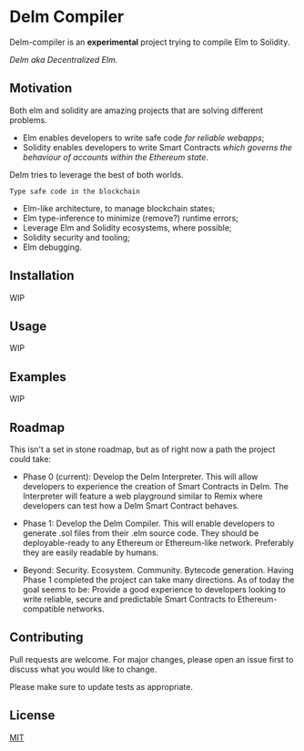 # Delm Compiler

Delm-compiler is an **experimental** project trying to compile Elm to Solidity.

_Delm aka Decentralized Elm._

## Motivation

Both elm and solidity are amazing projects that are solving different problems.
* Elm enables developers to write safe code _for reliable webapps_;
* Solidity enables developers to write Smart Contracts _which governs the behaviour of accounts within the Ethereum state_.

Delm tries to leverage the best of both worlds.

`Type safe code in the blockchain`

* Elm-like architecture, to manage blockchain states;
* Elm type-inference to minimize (remove?) runtime errors;
* Leverage Elm and Solidity ecosystems, where possible;
* Solidity security and tooling;
* Elm debugging.

## Installation

WIP

## Usage

WIP

## Examples

WIP

## Roadmap

This isn't a set in stone roadmap, but as of right now a path the project could take:

* Phase 0 (current): Develop the Delm Interpreter. This will allow developers to experience the creation of Smart Contracts in Delm. The Interpreter will feature a web playground similar to Remix where developers can test how a Delm Smart Contract behaves.

* Phase 1: Develop the Delm Compiler. This will enable developers to generate .sol files from their .elm source code. They should be deployable-ready to any Ethereum or Ethereum-like network. Preferably they are easily readable by humans.

* Beyond: Security. Ecosystem. Community. Bytecode generation. Having Phase 1 completed the project can take many directions. As of today the goal seems to be: Provide a good experience to developers looking to write reliable, secure and predictable Smart Contracts to Ethereum-compatible networks.

## Contributing
Pull requests are welcome. For major changes, please open an issue first to discuss what you would like to change.

Please make sure to update tests as appropriate.

## License
[MIT](https://choosealicense.com/licenses/mit/)
